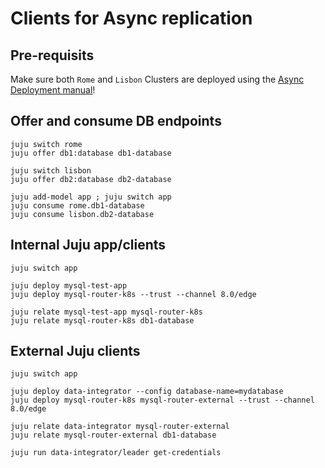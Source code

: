 # Clients for Async replication

## Pre-requisits
Make sure both `Rome` and `Lisbon` Clusters are deployed using the [Async Deployment manual](/t/13458)!

## Offer and consume DB endpoints
```shell
juju switch rome
juju offer db1:database db1-database

juju switch lisbon
juju offer db2:database db2-database

juju add-model app ; juju switch app
juju consume rome.db1-database
juju consume lisbon.db2-database
```

## Internal Juju app/clients
```shell
juju switch app

juju deploy mysql-test-app
juju deploy mysql-router-k8s --trust --channel 8.0/edge

juju relate mysql-test-app mysql-router-k8s
juju relate mysql-router-k8s db1-database
```

## External Juju clients
```shell
juju switch app

juju deploy data-integrator --config database-name=mydatabase
juju deploy mysql-router-k8s mysql-router-external --trust --channel 8.0/edge

juju relate data-integrator mysql-router-external
juju relate mysql-router-external db1-database

juju run data-integrator/leader get-credentials
```